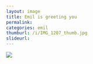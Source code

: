 ```yaml
---
layout: image
title: Emil is greeting you
permalink: 
categories: emil
thumburl: /i/IMG_1207_thumb.jpg
slideurl: 
---
```


![]({{site.url}}/i/IMG_1207.jpg)


